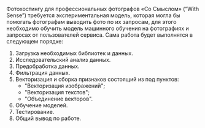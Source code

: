 Фотохостингу для профессиональных фотографов «Со Смыслом» (“With Sense”) требуется экспериментальная модель, которая могла бы помогать фотографам выводить фото по их запросам, для этого необходимо обучить модель машинного обучения на фотографиях и запросах от пользователей сервиса. Сама работа будет выполнятся в следующем порядке:

1. Загрузка необходимых библиотек и данных.
2. Исследовательский анализ данных.
3. Предобработка данных.
4. Фильтрация данных.
5. Векторизация и сборка признаков состоящий из под пунктов:
    * "Векторизация изображений";
    * "Векторизация текстов";
    * "Объединение векторов".
6. Обучение моделей.
7. Тестирование.
8. Общий вывод по работе.